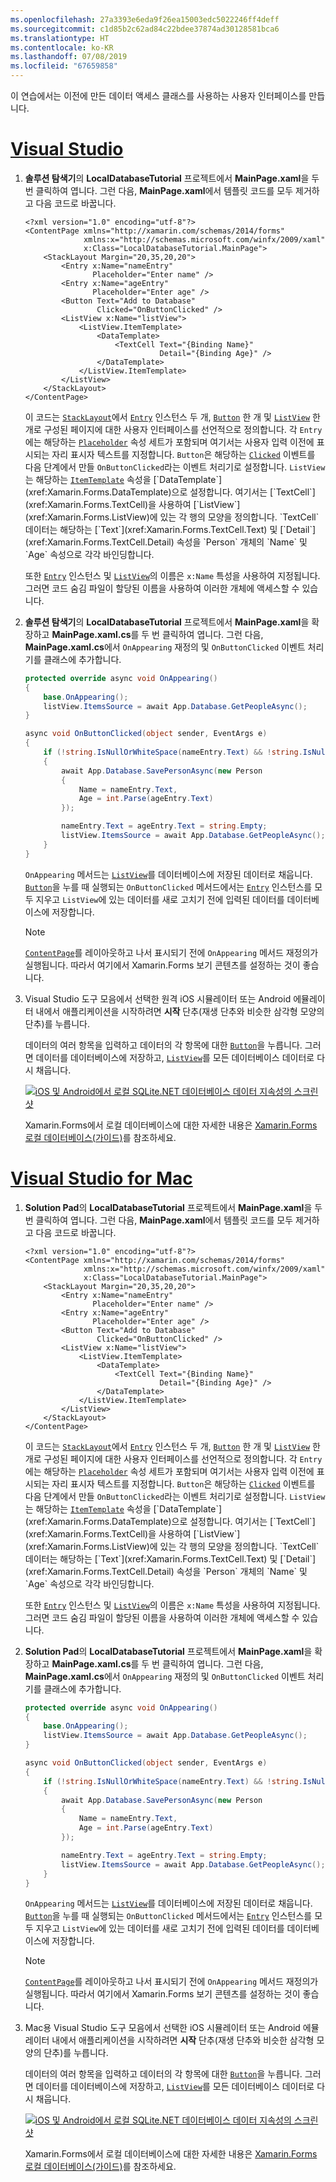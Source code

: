 ```yaml
---
ms.openlocfilehash: 27a3393e6eda9f26ea15003edc5022246ff4deff
ms.sourcegitcommit: c1d85b2c62ad84c22bdee37874ad30128581bca6
ms.translationtype: HT
ms.contentlocale: ko-KR
ms.lasthandoff: 07/08/2019
ms.locfileid: "67659858"
---
```

이 연습에서는 이전에 만든 데이터 액세스 클래스를 사용하는 사용자 인터페이스를 만듭니다.

# <a name="visual-studiotabvswin"></a>[Visual Studio](#tab/vswin)

1. **솔루션 탐색기**의 **LocalDatabaseTutorial** 프로젝트에서 **MainPage.xaml**을 두 번 클릭하여 엽니다. 그런 다음, **MainPage.xaml**에서 템플릿 코드를 모두 제거하고 다음 코드로 바꿉니다.

    ```xaml
    <?xml version="1.0" encoding="utf-8"?>
    <ContentPage xmlns="http://xamarin.com/schemas/2014/forms"
                 xmlns:x="http://schemas.microsoft.com/winfx/2009/xaml"
                 x:Class="LocalDatabaseTutorial.MainPage">
        <StackLayout Margin="20,35,20,20">
            <Entry x:Name="nameEntry"
                   Placeholder="Enter name" />
            <Entry x:Name="ageEntry"
                   Placeholder="Enter age" />
            <Button Text="Add to Database"
                    Clicked="OnButtonClicked" />
            <ListView x:Name="listView">
                <ListView.ItemTemplate>
                    <DataTemplate>
                        <TextCell Text="{Binding Name}"
                                  Detail="{Binding Age}" />
                    </DataTemplate>
                </ListView.ItemTemplate>
            </ListView>
        </StackLayout>
    </ContentPage>
    ```

    이 코드는 [`StackLayout`](xref:Xamarin.Forms.StackLayout)에서 [`Entry`](xref:Xamarin.Forms.Entry) 인스턴스 두 개, [`Button`](xref:Xamarin.Forms.Button) 한 개 및 [`ListView`](xref:Xamarin.Forms.ListView) 한 개로 구성된 페이지에 대한 사용자 인터페이스를 선언적으로 정의합니다. 각 `Entry`에는 해당하는 [`Placeholder`](xref:Xamarin.Forms.Entry.Placeholder) 속성 세트가 포함되며 여기서는 사용자 입력 이전에 표시되는 자리 표시자 텍스트를 지정합니다. `Button`은 해당하는 [`Clicked`](xref:Xamarin.Forms.Button.Clicked) 이벤트를 다음 단계에서 만들 `OnButtonClicked`라는 이벤트 처리기로 설정합니다. `ListView`는 해당하는 [`ItemTemplate`](xref:Xamarin.Forms.ItemsView`1.ItemTemplate) 속성을 [`DataTemplate`](xref:Xamarin.Forms.DataTemplate)으로 설정합니다. 여기서는 [`TextCell`](xref:Xamarin.Forms.TextCell)을 사용하여 [`ListView`](xref:Xamarin.Forms.ListView)에 있는 각 행의 모양을 정의합니다. `TextCell` 데이터는 해당하는 [`Text`](xref:Xamarin.Forms.TextCell.Text) 및 [`Detail`](xref:Xamarin.Forms.TextCell.Detail) 속성을 `Person` 개체의 `Name` 및 `Age` 속성으로 각각 바인딩합니다.

    또한 [`Entry`](xref:Xamarin.Forms.Entry) 인스턴스 및 [`ListView`](xref:Xamarin.Forms.ListView)의 이름은 `x:Name` 특성을 사용하여 지정됩니다. 그러면 코드 숨김 파일이 할당된 이름을 사용하여 이러한 개체에 액세스할 수 있습니다.

1. **솔루션 탐색기**의 **LocalDatabaseTutorial** 프로젝트에서 **MainPage.xaml**을 확장하고 **MainPage.xaml.cs**를 두 번 클릭하여 엽니다. 그런 다음, **MainPage.xaml.cs**에서 `OnAppearing` 재정의 및 `OnButtonClicked` 이벤트 처리기를 클래스에 추가합니다.

    ```csharp
    protected override async void OnAppearing()
    {
        base.OnAppearing();
        listView.ItemsSource = await App.Database.GetPeopleAsync();
    }

    async void OnButtonClicked(object sender, EventArgs e)
    {
        if (!string.IsNullOrWhiteSpace(nameEntry.Text) && !string.IsNullOrWhiteSpace(ageEntry.Text))
        {
            await App.Database.SavePersonAsync(new Person
            {
                Name = nameEntry.Text,
                Age = int.Parse(ageEntry.Text)
            });

            nameEntry.Text = ageEntry.Text = string.Empty;
            listView.ItemsSource = await App.Database.GetPeopleAsync();
        }
    }
    ```

    `OnAppearing` 메서드는 [`ListView`](xref:Xamarin.Forms.ListView)를 데이터베이스에 저장된 데이터로 채웁니다. [`Button`](xref:Xamarin.Forms.Button)을 누를 때 실행되는 `OnButtonClicked` 메서드에서는 [`Entry`](xref:Xamarin.Forms.Entry) 인스턴스를 모두 지우고 `ListView`에 있는 데이터를 새로 고치기 전에 입력된 데이터를 데이터베이스에 저장합니다.

    > [!NOTE]
    > [`ContentPage`](xref:Xamarin.Forms.ContentPage)를 레이아웃하고 나서 표시되기 전에 `OnAppearing` 메서드 재정의가 실행됩니다. 따라서 여기에서 Xamarin.Forms 보기 콘텐츠를 설정하는 것이 좋습니다.

1. Visual Studio 도구 모음에서 선택한 원격 iOS 시뮬레이터 또는 Android 에뮬레이터 내에서 애플리케이션을 시작하려면 **시작** 단추(재생 단추와 비슷한 삼각형 모양의 단추)를 누릅니다.

    데이터의 여러 항목을 입력하고 데이터의 각 항목에 대한 [`Button`](xref:Xamarin.Forms.Button)을 누릅니다. 그러면 데이터를 데이터베이스에 저장하고, [`ListView`](xref:Xamarin.Forms.ListView)를 모든 데이터베이스 데이터로 다시 채웁니다.

    [![iOS 및 Android에서 로컬 SQLite.NET 데이터베이스 데이터 지속성의 스크린샷](../images/consume-data-access-classes.png "로컬 데이터베이스 데이터 지속성")](../images/consume-data-access-classes-large.png#lightbox "로컬 데이터베이스 데이터 지속성")

    Xamarin.Forms에서 로컬 데이터베이스에 대한 자세한 내용은 [Xamarin.Forms 로컬 데이터베이스(가이드)](~/xamarin-forms/data-cloud/data/databases.md)를 참조하세요.

# <a name="visual-studio-for-mactabvsmac"></a>[Visual Studio for Mac](#tab/vsmac)

1. **Solution Pad**의 **LocalDatabaseTutorial** 프로젝트에서 **MainPage.xaml**을 두 번 클릭하여 엽니다. 그런 다음, **MainPage.xaml**에서 템플릿 코드를 모두 제거하고 다음 코드로 바꿉니다.

    ```xaml
    <?xml version="1.0" encoding="utf-8"?>
    <ContentPage xmlns="http://xamarin.com/schemas/2014/forms"
                 xmlns:x="http://schemas.microsoft.com/winfx/2009/xaml"
                 x:Class="LocalDatabaseTutorial.MainPage">
        <StackLayout Margin="20,35,20,20">
            <Entry x:Name="nameEntry"
                   Placeholder="Enter name" />
            <Entry x:Name="ageEntry"
                   Placeholder="Enter age" />
            <Button Text="Add to Database"
                    Clicked="OnButtonClicked" />
            <ListView x:Name="listView">
                <ListView.ItemTemplate>
                    <DataTemplate>
                        <TextCell Text="{Binding Name}"
                                  Detail="{Binding Age}" />
                    </DataTemplate>
                </ListView.ItemTemplate>
            </ListView>
        </StackLayout>
    </ContentPage>
    ```

    이 코드는 [`StackLayout`](xref:Xamarin.Forms.StackLayout)에서 [`Entry`](xref:Xamarin.Forms.Entry) 인스턴스 두 개, [`Button`](xref:Xamarin.Forms.Button) 한 개 및 [`ListView`](xref:Xamarin.Forms.ListView) 한 개로 구성된 페이지에 대한 사용자 인터페이스를 선언적으로 정의합니다. 각 `Entry`에는 해당하는 [`Placeholder`](xref:Xamarin.Forms.Entry.Placeholder) 속성 세트가 포함되며 여기서는 사용자 입력 이전에 표시되는 자리 표시자 텍스트를 지정합니다. `Button`은 해당하는 [`Clicked`](xref:Xamarin.Forms.Button.Clicked) 이벤트를 다음 단계에서 만들 `OnButtonClicked`라는 이벤트 처리기로 설정합니다. `ListView`는 해당하는 [`ItemTemplate`](xref:Xamarin.Forms.ItemsView`1.ItemTemplate) 속성을 [`DataTemplate`](xref:Xamarin.Forms.DataTemplate)으로 설정합니다. 여기서는 [`TextCell`](xref:Xamarin.Forms.TextCell)을 사용하여 [`ListView`](xref:Xamarin.Forms.ListView)에 있는 각 행의 모양을 정의합니다. `TextCell` 데이터는 해당하는 [`Text`](xref:Xamarin.Forms.TextCell.Text) 및 [`Detail`](xref:Xamarin.Forms.TextCell.Detail) 속성을 `Person` 개체의 `Name` 및 `Age` 속성으로 각각 바인딩합니다.

    또한 [`Entry`](xref:Xamarin.Forms.Entry) 인스턴스 및 [`ListView`](xref:Xamarin.Forms.ListView)의 이름은 `x:Name` 특성을 사용하여 지정됩니다. 그러면 코드 숨김 파일이 할당된 이름을 사용하여 이러한 개체에 액세스할 수 있습니다.

1. **Solution Pad**의 **LocalDatabaseTutorial** 프로젝트에서 **MainPage.xaml**을 확장하고 **MainPage.xaml.cs**를 두 번 클릭하여 엽니다. 그런 다음, **MainPage.xaml.cs**에서 `OnAppearing` 재정의 및 `OnButtonClicked` 이벤트 처리기를 클래스에 추가합니다.

    ```csharp
    protected override async void OnAppearing()
    {
        base.OnAppearing();
        listView.ItemsSource = await App.Database.GetPeopleAsync();
    }

    async void OnButtonClicked(object sender, EventArgs e)
    {
        if (!string.IsNullOrWhiteSpace(nameEntry.Text) && !string.IsNullOrWhiteSpace(ageEntry.Text))
        {
            await App.Database.SavePersonAsync(new Person
            {
                Name = nameEntry.Text,
                Age = int.Parse(ageEntry.Text)
            });

            nameEntry.Text = ageEntry.Text = string.Empty;
            listView.ItemsSource = await App.Database.GetPeopleAsync();
        }
    }
    ```

    `OnAppearing` 메서드는 [`ListView`](xref:Xamarin.Forms.ListView)를 데이터베이스에 저장된 데이터로 채웁니다. [`Button`](xref:Xamarin.Forms.Button)을 누를 때 실행되는 `OnButtonClicked` 메서드에서는 [`Entry`](xref:Xamarin.Forms.Entry) 인스턴스를 모두 지우고 `ListView`에 있는 데이터를 새로 고치기 전에 입력된 데이터를 데이터베이스에 저장합니다.

    > [!NOTE]
    > [`ContentPage`](xref:Xamarin.Forms.ContentPage)를 레이아웃하고 나서 표시되기 전에 `OnAppearing` 메서드 재정의가 실행됩니다. 따라서 여기에서 Xamarin.Forms 보기 콘텐츠를 설정하는 것이 좋습니다.

1. Mac용 Visual Studio 도구 모음에서 선택한 iOS 시뮬레이터 또는 Android 에뮬레이터 내에서 애플리케이션을 시작하려면 **시작** 단추(재생 단추와 비슷한 삼각형 모양의 단추)를 누릅니다.

    데이터의 여러 항목을 입력하고 데이터의 각 항목에 대한 [`Button`](xref:Xamarin.Forms.Button)을 누릅니다. 그러면 데이터를 데이터베이스에 저장하고, [`ListView`](xref:Xamarin.Forms.ListView)를 모든 데이터베이스 데이터로 다시 채웁니다.

    [![iOS 및 Android에서 로컬 SQLite.NET 데이터베이스 데이터 지속성의 스크린샷](../images/consume-data-access-classes.png "로컬 데이터베이스 데이터 지속성")](../images/consume-data-access-classes-large.png#lightbox "로컬 데이터베이스 데이터 지속성")

    Xamarin.Forms에서 로컬 데이터베이스에 대한 자세한 내용은 [Xamarin.Forms 로컬 데이터베이스(가이드)](~/xamarin-forms/data-cloud/data/databases.md)를 참조하세요.
